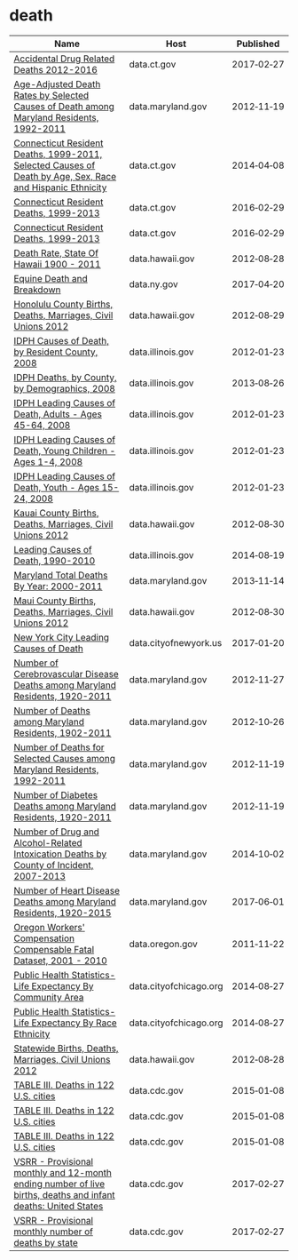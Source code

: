# death

Name | Host | Published
---- | ---- | ---------
[Accidental Drug Related Deaths 2012-2016](../datasets/rybz-nyjw.md) | data.ct.gov | 2017&#x2011;02&#x2011;27
[Age-Adjusted Death Rates by Selected Causes of Death among Maryland Residents, 1992-2011](../datasets/i4x2-3kc7.md) | data.maryland.gov | 2012&#x2011;11&#x2011;19
[Connecticut Resident Deaths, 1999-2011, Selected Causes of Death by Age, Sex, Race and Hispanic Ethnicity](../datasets/cfax-6qah.md) | data.ct.gov | 2014&#x2011;04&#x2011;08
[Connecticut Resident Deaths, 1999-2013](../datasets/ie5j-mz6w.md) | data.ct.gov | 2016&#x2011;02&#x2011;29
[Connecticut Resident Deaths, 1999-2013](../datasets/ie5j-mz6w.md) | data.ct.gov | 2016&#x2011;02&#x2011;29
[Death Rate, State Of Hawaii 1900 - 2011](../datasets/xa5e-sayp.md) | data.hawaii.gov | 2012&#x2011;08&#x2011;28
[Equine Death and Breakdown](../datasets/q6ts-kwhk.md) | data.ny.gov | 2017&#x2011;04&#x2011;20
[Honolulu County Births, Deaths, Marriages, Civil Unions 2012](../datasets/bxc7-28ys.md) | data.hawaii.gov | 2012&#x2011;08&#x2011;29
[IDPH Causes of Death, by Resident County, 2008](../datasets/suss-ypb3.md) | data.illinois.gov | 2012&#x2011;01&#x2011;23
[IDPH Deaths, by County, by Demographics, 2008](../datasets/rn7k-zv4s.md) | data.illinois.gov | 2013&#x2011;08&#x2011;26
[IDPH Leading Causes of Death, Adults - Ages 45-64, 2008](../datasets/kait-c3i5.md) | data.illinois.gov | 2012&#x2011;01&#x2011;23
[IDPH Leading Causes of Death, Young Children - Ages 1-4, 2008](../datasets/6i2z-c3xh.md) | data.illinois.gov | 2012&#x2011;01&#x2011;23
[IDPH Leading Causes of Death, Youth - Ages 15-24, 2008](../datasets/7yct-c7in.md) | data.illinois.gov | 2012&#x2011;01&#x2011;23
[Kauai County Births, Deaths, Marriages, Civil Unions 2012](../datasets/u2ph-i4am.md) | data.hawaii.gov | 2012&#x2011;08&#x2011;30
[Leading Causes of Death, 1990-2010](../datasets/t224-vrp2.md) | data.illinois.gov | 2014&#x2011;08&#x2011;19
[Maryland Total Deaths By Year: 2000-2011](../datasets/jadi-9c9a.md) | data.maryland.gov | 2013&#x2011;11&#x2011;14
[Maui County Births, Deaths, Marriages, Civil Unions 2012](../datasets/rt4b-b8s5.md) | data.hawaii.gov | 2012&#x2011;08&#x2011;30
[New York City Leading Causes of Death](../datasets/jb7j-dtam.md) | data.cityofnewyork.us | 2017&#x2011;01&#x2011;20
[Number of Cerebrovascular Disease Deaths among Maryland Residents, 1920-2011](../datasets/ftc8-4w42.md) | data.maryland.gov | 2012&#x2011;11&#x2011;27
[Number of Deaths among Maryland Residents, 1902-2011](../datasets/97pp-kdid.md) | data.maryland.gov | 2012&#x2011;10&#x2011;26
[Number of Deaths for Selected Causes among Maryland Residents, 1992-2011](../datasets/vbug-jt5v.md) | data.maryland.gov | 2012&#x2011;11&#x2011;19
[Number of Diabetes Deaths among Maryland Residents, 1920-2011](../datasets/smru-f5wc.md) | data.maryland.gov | 2012&#x2011;11&#x2011;19
[Number of Drug and Alcohol-Related Intoxication Deaths by County of Incident, 2007-2013](../datasets/eprz-kexz.md) | data.maryland.gov | 2014&#x2011;10&#x2011;02
[Number of Heart Disease Deaths among Maryland Residents, 1920-2015](../datasets/x7bj-p425.md) | data.maryland.gov | 2017&#x2011;06&#x2011;01
[Oregon Workers' Compensation Compensable Fatal Dataset, 2001 - 2010](../datasets/7e2w-n5dn.md) | data.oregon.gov | 2011&#x2011;11&#x2011;22
[Public Health Statistics- Life Expectancy By Community Area](../datasets/qjr3-bm53.md) | data.cityofchicago.org | 2014&#x2011;08&#x2011;27
[Public Health Statistics- Life Expectancy By Race Ethnicity](../datasets/3qdj-cqb8.md) | data.cityofchicago.org | 2014&#x2011;08&#x2011;27
[Statewide Births, Deaths, Marriages, Civil Unions 2012](../datasets/bhtq-x545.md) | data.hawaii.gov | 2012&#x2011;08&#x2011;28
[TABLE III. Deaths in 122 U.S. cities](../datasets/qpap-3u8w.md) | data.cdc.gov | 2015&#x2011;01&#x2011;08
[TABLE III. Deaths in 122 U.S. cities](../datasets/qpap-3u8w.md) | data.cdc.gov | 2015&#x2011;01&#x2011;08
[TABLE III. Deaths in 122 U.S. cities](../datasets/qpap-3u8w.md) | data.cdc.gov | 2015&#x2011;01&#x2011;08
[VSRR - Provisional monthly and 12-month ending number of live births, deaths and infant deaths: United States](../datasets/nqq8-rkuc.md) | data.cdc.gov | 2017&#x2011;02&#x2011;27
[VSRR - Provisional monthly number of deaths by state](../datasets/spcc-tde5.md) | data.cdc.gov | 2017&#x2011;02&#x2011;27

